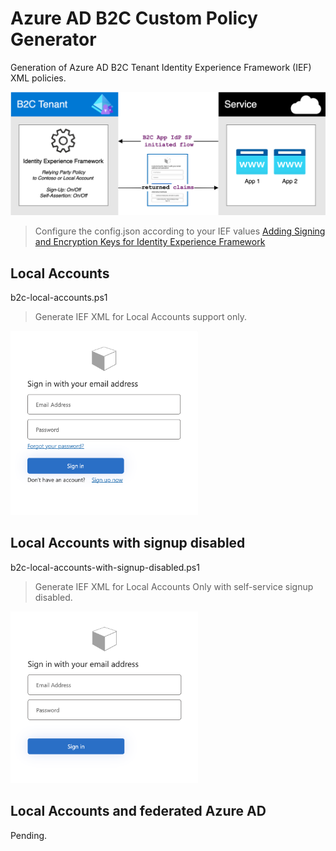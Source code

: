 # Azure AD B2C Custom Policy Generator

Generation of Azure AD B2C Tenant Identity Experience Framework (IEF) XML policies.

<img src="images/b2c-basic.png" width="600">

> Configure the config.json according to your IEF values
[Adding Signing and Encryption Keys for Identity Experience Framework](https://learn.microsoft.com/en-us/azure/active-directory-b2c/tutorial-create-user-flows?pivots=b2c-custom-policy#add-signing-and-encryption-keys-for-identity-experience-framework-applications)

## Local Accounts
b2c-local-accounts.ps1
> Generate IEF XML for Local Accounts support only.

<img src="images/b2c-local-accounts.png" width="300">

## Local Accounts with signup disabled
b2c-local-accounts-with-signup-disabled.ps1
> Generate IEF XML for Local Accounts Only with self-service signup disabled.

<img src="images/b2c-local-accounts-signup-disabled.png" width="300">

## Local Accounts and federated Azure AD
Pending.